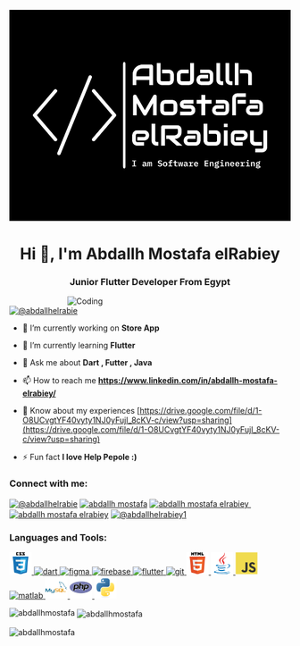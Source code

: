 ![Logo](https://github.com/abdallhmostafa/abdallhmostafa/blob/main/abdallh-mostafa-elrabiey-low-resolution-logo-white-on-black-background%20(2).png)


<h1 align="center">Hi 👋, I'm Abdallh Mostafa elRabiey</h1>
<h3 align="center">Junior Flutter Developer From Egypt</h3>
<img align="right" width="400" src="https://i.pinimg.com/originals/06/60/ef/0660efe82fa3da42ed56eef013171835.gif" alt="Coding">



<p align="left"> <a href="https://twitter.com/@abdallhelrabie" target="blank"><img src="https://img.shields.io/twitter/follow/@abdallhelrabie?logo=twitter&style=for-the-badge" alt="@abdallhelrabie" /></a> </p>

- 🔭 I’m currently working on **Store App**

- 🌱 I’m currently learning **Flutter**

- 💬 Ask me about **Dart , Futter , Java**

- 📫 How to reach me **https://www.linkedin.com/in/abdallh-mostafa-elrabiey/**

- 📄 Know about my experiences [https://drive.google.com/file/d/1-O8UCvgtYF40vyty1NJ0yFujI_8cKV-c/view?usp=sharing](https://drive.google.com/file/d/1-O8UCvgtYF40vyty1NJ0yFujI_8cKV-c/view?usp=sharing)

- ⚡ Fun fact **I love Help Pepole :)**

<h3 align="left">Connect with me:</h3>
<p align="left">
<a href="https://twitter.com/@abdallhelrabie" target="blank"><img align="center" src="https://raw.githubusercontent.com/rahuldkjain/github-profile-readme-generator/master/src/images/icons/Social/twitter.svg" alt="@abdallhelrabie" height="30" width="40" /></a>
<a href="https://linkedin.com/in/abdallh mostafa" target="blank"><img align="center" src="https://raw.githubusercontent.com/rahuldkjain/github-profile-readme-generator/master/src/images/icons/Social/linked-in-alt.svg" alt="abdallh mostafa" height="30" width="40" /></a>
<a href="https://fb.com/abdallh mostafa elrabiey ‏" target="blank"><img align="center" src="https://raw.githubusercontent.com/rahuldkjain/github-profile-readme-generator/master/src/images/icons/Social/facebook.svg" alt="abdallh mostafa elrabiey ‏" height="30" width="40" /></a>
<a href="https://www.hackerrank.com/abdallh mostafa elrabiey" target="blank"><img align="center" src="https://raw.githubusercontent.com/rahuldkjain/github-profile-readme-generator/master/src/images/icons/Social/hackerrank.svg" alt="abdallh mostafa elrabiey" height="30" width="40" /></a>
<a href="https://www.hackerearth.com/@abdallhelrabiey1" target="blank"><img align="center" src="https://raw.githubusercontent.com/rahuldkjain/github-profile-readme-generator/master/src/images/icons/Social/hackerearth.svg" alt="@abdallhelrabiey1" height="30" width="40" /></a>
</p>

<h3 align="left">Languages and Tools:</h3>
<p align="left"> <a href="https://www.w3schools.com/css/" target="_blank" rel="noreferrer"> <img src="https://raw.githubusercontent.com/devicons/devicon/master/icons/css3/css3-original-wordmark.svg" alt="css3" width="40" height="40"/> </a> <a href="https://dart.dev" target="_blank" rel="noreferrer"> <img src="https://www.vectorlogo.zone/logos/dartlang/dartlang-icon.svg" alt="dart" width="40" height="40"/> </a> <a href="https://www.figma.com/" target="_blank" rel="noreferrer"> <img src="https://www.vectorlogo.zone/logos/figma/figma-icon.svg" alt="figma" width="40" height="40"/> </a> <a href="https://firebase.google.com/" target="_blank" rel="noreferrer"> <img src="https://www.vectorlogo.zone/logos/firebase/firebase-icon.svg" alt="firebase" width="40" height="40"/> </a> <a href="https://flutter.dev" target="_blank" rel="noreferrer"> <img src="https://www.vectorlogo.zone/logos/flutterio/flutterio-icon.svg" alt="flutter" width="40" height="40"/> </a> <a href="https://git-scm.com/" target="_blank" rel="noreferrer"> <img src="https://www.vectorlogo.zone/logos/git-scm/git-scm-icon.svg" alt="git" width="40" height="40"/> </a> <a href="https://www.w3.org/html/" target="_blank" rel="noreferrer"> <img src="https://raw.githubusercontent.com/devicons/devicon/master/icons/html5/html5-original-wordmark.svg" alt="html5" width="40" height="40"/> </a> <a href="https://www.java.com" target="_blank" rel="noreferrer"> <img src="https://raw.githubusercontent.com/devicons/devicon/master/icons/java/java-original.svg" alt="java" width="40" height="40"/> </a> <a href="https://developer.mozilla.org/en-US/docs/Web/JavaScript" target="_blank" rel="noreferrer"> <img src="https://raw.githubusercontent.com/devicons/devicon/master/icons/javascript/javascript-original.svg" alt="javascript" width="40" height="40"/> </a> <a href="https://www.mathworks.com/" target="_blank" rel="noreferrer"> <img src="https://upload.wikimedia.org/wikipedia/commons/2/21/Matlab_Logo.png" alt="matlab" width="40" height="40"/> </a> <a href="https://www.mysql.com/" target="_blank" rel="noreferrer"> <img src="https://raw.githubusercontent.com/devicons/devicon/master/icons/mysql/mysql-original-wordmark.svg" alt="mysql" width="40" height="40"/> </a> <a href="https://www.php.net" target="_blank" rel="noreferrer"> <img src="https://raw.githubusercontent.com/devicons/devicon/master/icons/php/php-original.svg" alt="php" width="40" height="40"/> </a> <a href="https://www.python.org" target="_blank" rel="noreferrer"> <img src="https://raw.githubusercontent.com/devicons/devicon/master/icons/python/python-original.svg" alt="python" width="40" height="40"/> </a> </p>

<p><img align="left" src="https://github-readme-stats.vercel.app/api/top-langs?username=abdallhmostafa&show_icons=true&locale=en&layout=compact" alt="abdallhmostafa" /></p>

<p>&nbsp;<img align="center" src="https://github-readme-stats.vercel.app/api?username=abdallhmostafa&show_icons=true&locale=en" alt="abdallhmostafa" /></p>

<p><img align="center" src="https://github-readme-streak-stats.herokuapp.com/?user=abdallhmostafa&" alt="abdallhmostafa" /></p>



<!-- <p align="center"> <a href="https://github.com/ryo-ma/github-profile-trophy"><img src="https://github-profile-trophy.vercel.app/?username=abdallhmostafa" alt="abdallhmostafa" /></a> </p>
-->
